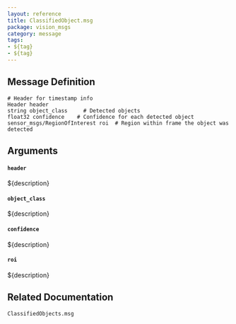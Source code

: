 ```yaml
---
layout: reference
title: ClassifiedObject.msg
package: vision_msgs
category: message
tags: 
- ${tag}
- ${tag}
---
```


## Message Definition
```
# Header for timestamp info
Header header
string object_class     # Detected objects
float32 confidence    # Confidence for each detected object
sensor_msgs/RegionOfInterest roi  # Region within frame the object was detected
```

## Arguments
#### `header`
${description}

#### `object_class`
${description}

#### `confidence`
${description}

#### `roi`
${description}

## Related Documentation
``ClassifiedObjects.msg``  
